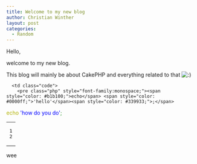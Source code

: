```yaml
---
title: Welcome to my new blog
author: Christian Winther
layout: post
categories:
  - Random
---
```

Hello,

welcome to my new blog.

This blog will mainly be about CakePHP and everything related to that <img src='http://www.cakephp.nu/wp-includes/images/smilies/icon_smile.gif' alt=':)' class='wp-smiley' />

<div class="wp_syntax">
  <table>
    <tr>
      <td class="line_numbers">
        <pre>1
2
</pre>
      </td>

      <td class="code">
        <pre class="php" style="font-family:monospace;"><span style="color: #b1b100;">echo</span> <span style="color: #0000ff;">'hello'</span><span style="color: #339933;">;</span>
<span style="color: #b1b100;">echo</span> <span style="color: #0000ff;">'how do you do'</span><span style="color: #339933;">;</span></pre>
      </td>
    </tr>
  </table>
</div>

wee
